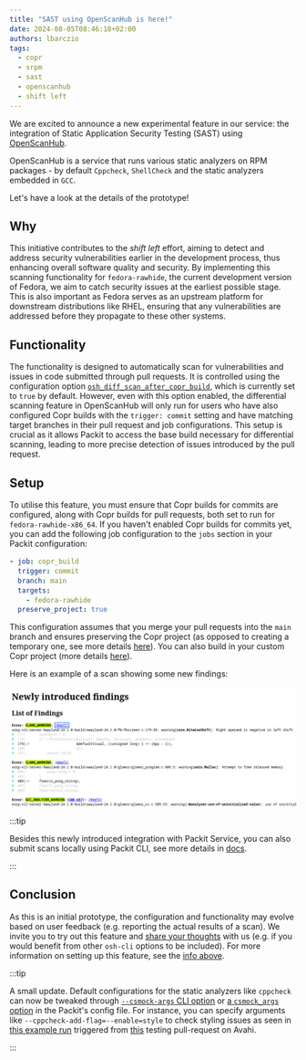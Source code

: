 ```yaml
---
title: "SAST using OpenScanHub is here!"
date: 2024-08-05T08:46:18+02:00
authors: lbarczio
tags:
  - copr
  - srpm
  - sast
  - openscanhub
  - shift left
---
```


We are excited to announce a new experimental feature in our service: the integration of Static
Application Security Testing (SAST) using [OpenScanHub](https://openscanhub.fedoraproject.org/).

OpenScanHub is a service that runs various static analyzers on RPM packages - by default `Cppcheck`,
`ShellCheck` and the static analyzers embedded in `GCC`.

Let's have a look at the details of the prototype!

<!--truncate-->

## Why

This initiative contributes to the _shift left_ effort, aiming to detect and address security
vulnerabilities earlier in the development process, thus enhancing overall software quality
and security. By implementing this scanning functionality for `fedora-rawhide`, the current
development version of Fedora, we aim to catch security issues at the earliest possible stage.
This is also important as Fedora serves as an upstream platform for downstream distributions
like RHEL, ensuring that any vulnerabilities are addressed before they propagate to these other systems.

## Functionality

The functionality is designed to automatically
scan for vulnerabilities and issues in code submitted through pull requests.
It is controlled using the configuration option
[`osh_diff_scan_after_copr_build`](/docs/configuration#osh_diff_scan_after_copr_build),
which is currently set to `true` by default.
However, even with this option enabled, the differential scanning feature in OpenScanHub
will only run for users who have also configured Copr builds with the `trigger: commit`
setting and have matching target branches in their pull request and job configurations.
This setup is crucial as it allows Packit to access the base build necessary for differential
scanning, leading to more precise detection of issues introduced by the pull request.

## Setup

To utilise this feature, you must ensure that Copr builds for commits are configured,
along with Copr builds for pull requests, both set to run for `fedora-rawhide-x86_64`.
If you haven't enabled Copr builds for commits yet, you can add the following job
configuration to the `jobs` section in your Packit configuration:

```yaml
- job: copr_build
  trigger: commit
  branch: main
  targets:
    - fedora-rawhide
  preserve_project: true
```

This configuration assumes that you merge your pull requests into the `main` branch
and ensures preserving the Copr project (as opposed to creating a temporary one,
see more details [here](https://packit.dev/docs/configuration/upstream/copr_build#optional-parameters)).
You can also build in your custom Copr project (more details
[here](https://packit.dev/docs/configuration/upstream/copr_build#using-a-custom-copr-project)).

Here is an example of a scan showing some new findings:

![Example findings](openscanhub-findings.png)

:::tip

Besides this newly introduced integration with Packit Service, you can also submit scans locally using Packit CLI,
see more details in [docs](/docs/cli/scan-in-osh).

:::

## Conclusion

As this is an initial prototype, the configuration and functionality may evolve based on user feedback
(e.g. reporting the actual results of a scan).
We invite you to try out this feature and [share your thoughts](https://github.com/packit/packit/discussions/2371) with us
(e.g. if you would benefit from other `osh-cli` options to be included).
For more information on setting up this feature, see the [info above](#setup).

:::tip

A small update. Default configurations for the static analyzers like `cppcheck` can now be tweaked through [`--csmock-args` CLI option](/docs/cli/scan-in-osh) or [a `csmock_args` option](/docs/configuration#csmock_args) in the Packit's config file. For instance, you can specify arguments like `--cppcheck-add-flag=--enable=style` to check styling issues as seen in [this example run](https://openscanhub.fedoraproject.org/task/10066/) triggered from [this](https://github.com/avahi/avahi/pull/641) testing pull-request on Avahi.

:::

